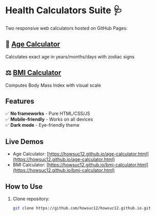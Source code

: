 # Health Calculators Suite 🩺

Two responsive web calculators hosted on GitHub Pages:

## 🎂 [Age Calculator](age-calculator.html)
Calculates exact age in years/months/days with zodiac signs

## ⚖️ [BMI Calculator](bmi-calculator.html)
Computes Body Mass Index with visual scale

## Features
✅ **No frameworks** - Pure HTML/CSS/JS  
✅ **Mobile-friendly** - Works on all devices  
✅ **Dark mode** - Eye-friendly theme  

## Live Demos
- Age Calculator: [https://howsuc12.github.io/age-calculator.html](https://howsuc12.github.io/age-calculator.html)
- BMI Calculator: [https://howsuc12.github.io/bmi-calculator.html](https://howsuc12.github.io/bmi-calculator.html)

## How to Use
1. Clone repository:
   ```bash
   git clone https://github.com/howsuc12/howsuc12.github.io.git
